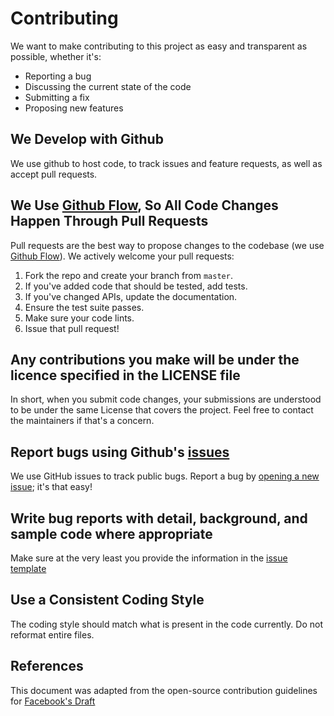 # Contributing
We want to make contributing to this project as easy and transparent as possible, whether it's:

- Reporting a bug
- Discussing the current state of the code
- Submitting a fix
- Proposing new features

## We Develop with Github
We use github to host code, to track issues and feature requests, as well as accept pull requests.

## We Use [Github Flow](https://guides.github.com/introduction/flow/index.html), So All Code Changes Happen Through Pull Requests
Pull requests are the best way to propose changes to the codebase (we use [Github Flow](https://guides.github.com/introduction/flow/index.html)). We actively welcome your pull requests:

1. Fork the repo and create your branch from `master`.
2. If you've added code that should be tested, add tests.
3. If you've changed APIs, update the documentation.
4. Ensure the test suite passes.
5. Make sure your code lints.
6. Issue that pull request!

## Any contributions you make will be under the licence specified in the LICENSE file
In short, when you submit code changes, your submissions are understood to be under the same License that covers the project. Feel free to contact the maintainers if that's a concern.

## Report bugs using Github's [issues](https://github.com/ReallySmallSoftware/cordova-plugin-firebaseui-auth/issues)
We use GitHub issues to track public bugs. Report a bug by [opening a new issue](https://github.com/ReallySmallSoftware/cordova-plugin-firebaseui-auth/issues/new); it's that easy!

## Write bug reports with detail, background, and sample code where appropriate
Make sure at the very least you provide the information in the [issue template](https://github.com/ReallySmallSoftware/cordova-plugin-firebaseui-auth/blob/master/ISSUE_TEMPLATE.md)

## Use a Consistent Coding Style
The coding style should match what is present in the code currently. Do not reformat entire files.

## References
This document was adapted from the open-source contribution guidelines for [Facebook's Draft](https://github.com/facebook/draft-js/blob/a9316a723f9e918afde44dea68b5f9f39b7d9b00/CONTRIBUTING.md)
